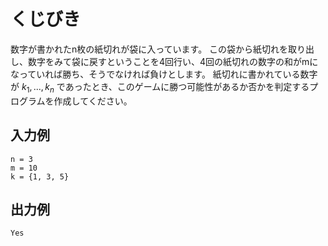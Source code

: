 # くじびき

数字が書かれたn枚の紙切れが袋に入っています。
この袋から紙切れを取り出し、数字をみて袋に戻すということを4回行い、4回の紙切れの数字の和がmになっていれば勝ち、そうでなければ負けとします。
紙切れに書かれている数字が $k_1, ..., k_n$ であったとき、このゲームに勝つ可能性があるか否かを判定するプログラムを作成してください。

## 入力例

```
n = 3
m = 10
k = {1, 3, 5}
```

## 出力例

```
Yes
```
